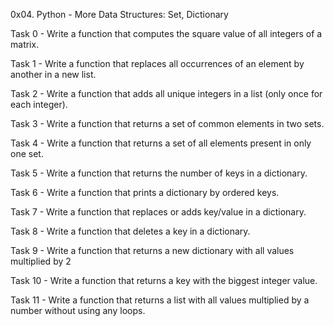 0x04. Python - More Data Structures: Set, Dictionary

Task 0 - Write a function that computes the square value of all integers of a matrix.

Task 1 - Write a function that replaces all occurrences of an element by another in a new list.

Task 2 - Write a function that adds all unique integers in a list (only once for each integer).

Task 3 - Write a function that returns a set of common elements in two sets.

Task 4 - Write a function that returns a set of all elements present in only one set.

Task 5 - Write a function that returns the number of keys in a dictionary.

Task 6 - Write a function that prints a dictionary by ordered keys.

Task 7 - Write a function that replaces or adds key/value in a dictionary.

Task 8 - Write a function that deletes a key in a dictionary.

Task 9 - Write a function that returns a new dictionary with all values multiplied by 2

Task 10 - Write a function that returns a key with the biggest integer value.

Task 11 - Write a function that returns a list with all values multiplied by a number without using any loops.
